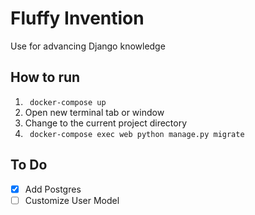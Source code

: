# Fluffy Invention
Use for advancing Django knowledge

## How to run
1) ` docker-compose up`
2) Open new terminal tab or window
3) Change to the current project directory
4) ` docker-compose exec web python manage.py migrate`


## To Do
- [x] Add Postgres
- [ ] Customize User Model
